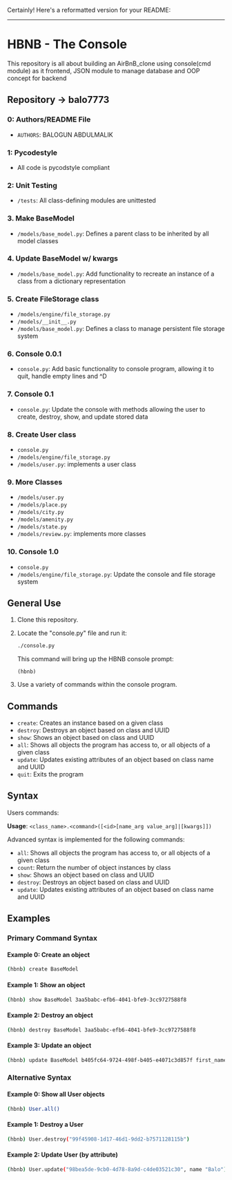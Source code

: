 Certainly! Here's a reformatted version for your README:

---

# HBNB - The Console

This repository is all about building an AirBnB_clone using console(cmd module) as it frontend, JSON module to manage database and OOP concept for backend 

## Repository -> balo7773

### 0: Authors/README File
- `AUTHORS`:   BALOGUN ABDULMALIK

### 1: Pycodestyle
- All code is pycodstyle compliant

### 2: Unit Testing
- `/tests`: All class-defining modules are unittested

### 3. Make BaseModel
- `/models/base_model.py`: Defines a parent class to be inherited by all model classes

### 4. Update BaseModel w/ kwargs
- `/models/base_model.py`: Add functionality to recreate an instance of a class from a dictionary representation

### 5. Create FileStorage class
- `/models/engine/file_storage.py`
- `/models/__init__.py`
- `/models/base_model.py`: Defines a class to manage persistent file storage system

### 6. Console 0.0.1
- `console.py`: Add basic functionality to console program, allowing it to quit, handle empty lines and ^D

### 7. Console 0.1
- `console.py`: Update the console with methods allowing the user to create, destroy, show, and update stored data

### 8. Create User class
- `console.py`
- `/models/engine/file_storage.py`
- `/models/user.py`: implements a user class

### 9. More Classes
- `/models/user.py`
- `/models/place.py`
- `/models/city.py`
- `/models/amenity.py`
- `/models/state.py`
- `/models/review.py`: implements more classes

### 10. Console 1.0
- `console.py`
- `/models/engine/file_storage.py`: Update the console and file storage system

## General Use

1. Clone this repository.

2. Locate the "console.py" file and run it:

   ```bash
   ./console.py
   ```

   This command will bring up the HBNB console prompt:

   ```
   (hbnb)
   ```

3. Use a variety of commands within the console program.

## Commands

- `create`: Creates an instance based on a given class
- `destroy`: Destroys an object based on class and UUID
- `show`: Shows an object based on class and UUID
- `all`: Shows all objects the program has access to, or all objects of a given class
- `update`: Updates existing attributes of an object based on class name and UUID
- `quit`: Exits the program

## Syntax

Users commands:

**Usage**: `<class_name>.<command>([<id>[name_arg value_arg]|[kwargs]])`

Advanced syntax is implemented for the following commands:

- `all`: Shows all objects the program has access to, or all objects of a given class
- `count`: Return the number of object instances by class
- `show`: Shows an object based on class and UUID
- `destroy`: Destroys an object based on class and UUID
- `update`: Updates existing attributes of an object based on class name and UUID

## Examples

### Primary Command Syntax

#### Example 0: Create an object
```bash
(hbnb) create BaseModel
```

#### Example 1: Show an object
```bash
(hbnb) show BaseModel 3aa5babc-efb6-4041-bfe9-3cc9727588f8
```

#### Example 2: Destroy an object
```bash
(hbnb) destroy BaseModel 3aa5babc-efb6-4041-bfe9-3cc9727588f8
```

#### Example 3: Update an object
```bash
(hbnb) update BaseModel b405fc64-9724-498f-b405-e4071c3d857f first_name "person"
```

### Alternative Syntax

#### Example 0: Show all User objects
```bash
(hbnb) User.all()
```

#### Example 1: Destroy a User
```bash
(hbnb) User.destroy("99f45908-1d17-46d1-9dd2-b7571128115b")
```

#### Example 2: Update User (by attribute)
```bash
(hbnb) User.update("98bea5de-9cb0-4d78-8a9d-c4de03521c30", name "Balo")
```